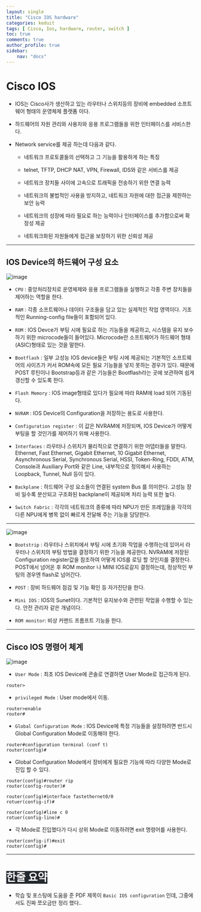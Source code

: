 ```yaml
---
layout: single
title: "Cisco IOS hardware"
categories: keduit
tags: [ Cisco, Ios, hardware, router, switch ]
toc: true
comments: true
author_profile: true
sidebar:
    nav: "docs"
---
```


# Cisco IOS

* IOS는 Cisco사가 생산하고 있는 라우터나 스위치등의 장비에 embedded 소프트웨어 형태의 운영체제 플랫폼 이다.


* 하드웨어의 자원 관리와 사용자와 응용 프로그램들을 위한 인터페이스를 서비스한다.

* Network service를 제공 하는데 다음과 같다.

   * 네트워크 프로토콜들의 선택하고 그 기능을 활용하게 하는 특징


   * telnet, TFTP, DHCP NAT, VPN, Firewall, IDS와 같은 서비스를 제공


   * 네트워크 장치들 사이에 고속으로 트래픽을 전송하기 위한 연결 능력


   * 네트워크의 불법적인 사용을 방지하고, 네트워크 자원에 대한 접근을 제한하는 보안 능력


   * 네트워크의 성장에 따라 필요로 하는 능력이나 인터페이스를 추가함으로써 확장성 제공


   * 네트워크화된 자원들에게 접근을 보장하기 위한 신뢰성 제공


---

## IOS Device의 하드웨어 구성 요소

![image](https://user-images.githubusercontent.com/128279031/229275712-a2648d7d-7724-4272-a938-9cc689636563.png)

* `CPU` : 중앙처리장치로 운영체제와 응용 프로그램들을 실행하고 각종 주변 장치들을 제어하는 역할을 한다.


* `RAM` : 각종 소프트웨어나 데이터 구조들을 담고 있는 실제적인 작업 영역이다. 기초적인 Running-config file들이 포함되어 있다.


* `ROM` : IOS Devce가 부팅 시에 필요로 하는 기능들을 제공하고, 시스템을 유지 보수하기
위한 microcode들이 들어있다. Microcode란 소프트웨어가 하드웨어 형태(ASIC)형태로 있는 것을 말한다. 


* `Bootflash` : 일부 고성능 IOS device들은 부팅 시에 제공되는 기본적인 소프트웨어의 사이즈가 커서 ROM속에 모든 필요 기능들을 넣지 못하는 경우가 있다. 때문에 POST 루틴이나 Bootstrap등과 같은 기능들은 Bootflash라는 곳에 보관하여 쉽게 갱신할 수 있도록 한다.


* `Flash Memory` : IOS image형태로 있다가 필요에 따라 RAM에 load 되어 기동된다.


* `NVRAM` : IOS Device의 Configuration을 저장하는 용도로 사용한다. 


* `Configuration register` : 이 값은 NVRAM에 저장되며, IOS Device가 어떻게 부팅을 할 것인가를 제어하기 위해 사용한다. 


* `Interfaces` : 라우터나 스위치가 물리적으로 연결하기 위한 어댑터들을 말한다. Ethernet, Fast Ethernet, Gigabit Ethernet, 10 Gigabit Ethernet, Asynchronous Serial, Synchronous Serial, HSSI, Token-Ring, FDDI, ATM, Console과 Auxiliary Port와 같은 Line, 내부적으로 정의해서 사용하는 Loopback, Tunnel, Null 등이 있다. 


* `Backplane` : 하드웨어 구성 요소들이 연결된 system Bus 를 의미한다. 고성능 장비 일수록 분산되고 구조화된 backplane이 제공되며 처리 능력 또한 높다.


* `Switch Fabric` : 각각의 네트워크의 종류에 따라 NPU가 만든 프레임들을 각각의 다른 NPU에게 병목 없이 빠르게 전달해 주는 기능을 담당한다.

---

![image](https://user-images.githubusercontent.com/128279031/229276361-d21e5b04-8b0e-459f-badc-234de425f1fb.png)


* `Bootstrip` : 라우터나 스위치에서 부팅 시에 초기화 작업을 수행하는데 있어서 라우터나 스위치의 부팅 방법을 결정하기 위한 기능을 제공한다. NVRAM에 저장된 Configuration register값을 참조하여 어떻게 IOS를 로딩 할 것인지를 결정한다. POST에서 넘어온 후 ROM monitor 나 MINI IOS로갈지 결정하는데, 정상적인 부팅의 경우엔 flash로 넘어간다.


* `POST` : 장비 하드웨어 점검 및 기능 확인 등 자가진단을 한다.


* `Mini IOS` : IOS의 Sunet이다. 기본적인 유지보수와 관련된 작업을 수행할 수 있는다. 안전 관리자 같은 개념이다.


* `ROM monitor`: 비상 커맨드 프롬프트 기능을 한다.

---

## Cisco IOS 명령어 체계

![image](https://user-images.githubusercontent.com/128279031/229277014-aaf37ebe-ad05-418e-891e-0ef446bdc5c8.png)

* `User Mode` : 최초 IOS Device에 콘솔로 연결하면 User Mode로 접근하게 된다.

```
router>
```

* `privileged Mode` : User mode에서 이동.

```
router>enable
router#
```

* `Global Configuration Mode` : IOS Device에 특정 기능들을 설정하려면 반드시 Global Configuration Mode로 이동해야 한다.

```
router#configuration terminal (conf t)
router(config)#
```

* Global Configuration Mode에서 장비에게 필요한 기능에 따라 다양한 Mode로 진입 할 수 있다.

```
router(config)#router rip
router(config-router)#
```

```
router(config)#interface fastethernet0/0
rotuer(config-if)#
```

```
router(config)#line c 0
rotuer(config-line)#
```
* 각 Mode로 진입했다가 다시 상위 Mode로 이동하려면 exit 명령어를 사용한다.

```
router(config-if)#exit
router(config)#
```

---

# <mark style='background-color: #24292e'><font color= "white"> 한줄 요약 </font></mark>

* 학습 및 포스팅에 도움을 준 PDF 제목이 `Basic IOS configuration` 인데, 그중에서도 진짜 쪼오금만 정리 했다..